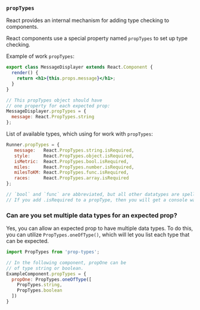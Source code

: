 ### `propTypes`

React provides an internal mechanism for adding type checking to components. 

React components use a special property named `propTypes` to set up type checking.


Example of work `propTypes`:

```jsx
export class MessageDisplayer extends React.Component {
  render() {
    return <h1>{this.props.message}</h1>;
  }
}

// This propTypes object should have
// one property for each expected prop:
MessageDisplayer.propTypes = {
  message: React.PropTypes.string
};
```


List of available types, which using for work with `propTypes`:

```jsx
Runner.propTypes = {
   message:   React.PropTypes.string.isRequired,
   style:     React.PropTypes.object.isRequired,
   isMetric:  React.PropTypes.bool.isRequired,
   miles:     React.PropTypes.number.isRequired,
   milesToKM: React.PropTypes.func.isRequired,
   races:     React.PropTypes.array.isRequired
};

// `bool` and `func` are abbreviated, but all other datatypes are spelled normally.
// If you add .isRequired to a propType, then you will get a console warning if that prop isn’t sent.
```

### Can are you set multiple data types for an expected prop?

Yes, you can allow an expected prop to have multiple data types. To do this, you can utilize `PropTypes.oneOfType()`, which will let you list each type that can be expected.

```jsx
import PropTypes from 'prop-types';

// In the following component, propOne can be
// of type string or boolean.
ExampleComponent.propTypes = {
  propOne: PropTypes.oneOfType([
    PropTypes.string,
    PropTypes.boolean
  ])
}
```